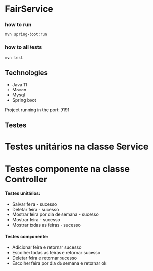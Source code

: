 # FairService



### how to run

```bash
mvn spring-boot:run
```

### how to all tests

```bash
mvn test
```

## Technologies

* Java 11
* Maven
* Mysql
* Spring boot


Project running in the port: 9191


## Testes

# Testes unitários na classe Service
# Testes componente na classe Controller

#### Testes unitários:
* Salvar feira - sucesso
* Deletar feira - sucesso
* Mostrar feira por dia de semana - sucesso
* Mostrar feira - sucesso
* Mostrar todas as feiras - sucesso


#### Testes componente:
* Adicionar feira e retornar sucesso
* Escolher todas as feiras e retornar sucesso
* Deletar feira e retornar sucesso
* Escolher feira por dia da semana e retornar ok


